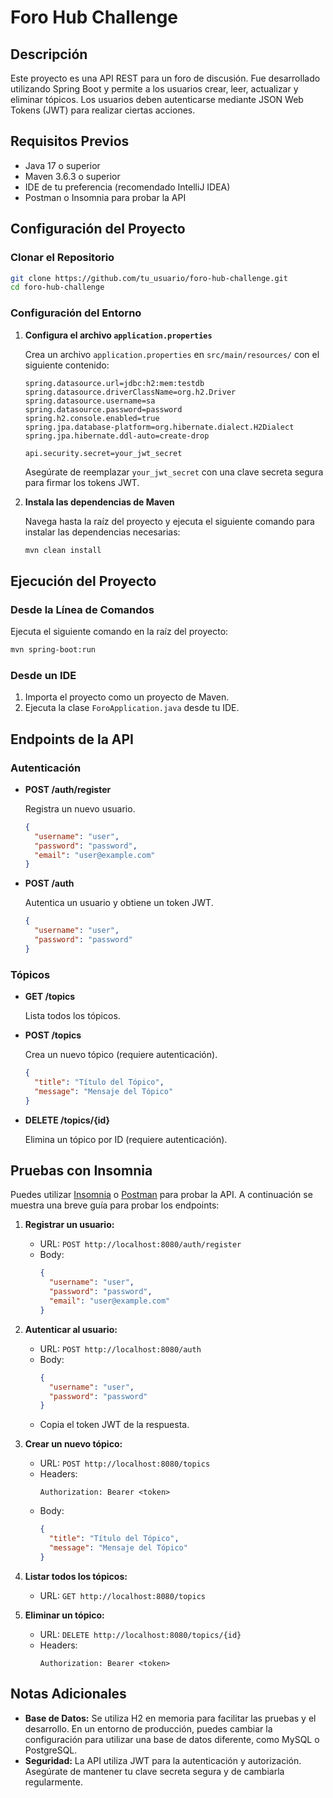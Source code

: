 
# Foro Hub Challenge

## Descripción

Este proyecto es una API REST para un foro de discusión. Fue desarrollado utilizando Spring Boot y permite a los usuarios crear, leer, actualizar y eliminar tópicos. Los usuarios deben autenticarse mediante JSON Web Tokens (JWT) para realizar ciertas acciones.

## Requisitos Previos

- Java 17 o superior
- Maven 3.6.3 o superior
- IDE de tu preferencia (recomendado IntelliJ IDEA)
- Postman o Insomnia para probar la API

## Configuración del Proyecto

### Clonar el Repositorio

```sh
git clone https://github.com/tu_usuario/foro-hub-challenge.git
cd foro-hub-challenge
```

### Configuración del Entorno

1. **Configura el archivo `application.properties`**

   Crea un archivo `application.properties` en `src/main/resources/` con el siguiente contenido:

   ```properties
   spring.datasource.url=jdbc:h2:mem:testdb
   spring.datasource.driverClassName=org.h2.Driver
   spring.datasource.username=sa
   spring.datasource.password=password
   spring.h2.console.enabled=true
   spring.jpa.database-platform=org.hibernate.dialect.H2Dialect
   spring.jpa.hibernate.ddl-auto=create-drop

   api.security.secret=your_jwt_secret
   ```

   Asegúrate de reemplazar `your_jwt_secret` con una clave secreta segura para firmar los tokens JWT.

2. **Instala las dependencias de Maven**

   Navega hasta la raíz del proyecto y ejecuta el siguiente comando para instalar las dependencias necesarias:

   ```sh
   mvn clean install
   ```

## Ejecución del Proyecto

### Desde la Línea de Comandos

Ejecuta el siguiente comando en la raíz del proyecto:

```sh
mvn spring-boot:run
```

### Desde un IDE

1. Importa el proyecto como un proyecto de Maven.
2. Ejecuta la clase `ForoApplication.java` desde tu IDE.

## Endpoints de la API

### Autenticación

- **POST /auth/register**
  
  Registra un nuevo usuario.

  ```json
  {
    "username": "user",
    "password": "password",
    "email": "user@example.com"
  }
  ```

- **POST /auth**

  Autentica un usuario y obtiene un token JWT.

  ```json
  {
    "username": "user",
    "password": "password"
  }
  ```

### Tópicos

- **GET /topics**

  Lista todos los tópicos.

- **POST /topics**

  Crea un nuevo tópico (requiere autenticación).

  ```json
  {
    "title": "Título del Tópico",
    "message": "Mensaje del Tópico"
  }
  ```

- **DELETE /topics/{id}**

  Elimina un tópico por ID (requiere autenticación).

## Pruebas con Insomnia

Puedes utilizar [Insomnia](https://insomnia.rest/) o [Postman](https://www.postman.com/) para probar la API. A continuación se muestra una breve guía para probar los endpoints:

1. **Registrar un usuario:**

   - URL: `POST http://localhost:8080/auth/register`
   - Body:
     ```json
     {
       "username": "user",
       "password": "password",
       "email": "user@example.com"
     }
     ```

2. **Autenticar al usuario:**

   - URL: `POST http://localhost:8080/auth`
   - Body:
     ```json
     {
       "username": "user",
       "password": "password"
     }
     ```
   - Copia el token JWT de la respuesta.

3. **Crear un nuevo tópico:**

   - URL: `POST http://localhost:8080/topics`
   - Headers: 
     ```plaintext
     Authorization: Bearer <token>
     ```
   - Body:
     ```json
     {
       "title": "Título del Tópico",
       "message": "Mensaje del Tópico"
     }
     ```

4. **Listar todos los tópicos:**

   - URL: `GET http://localhost:8080/topics`

5. **Eliminar un tópico:**

   - URL: `DELETE http://localhost:8080/topics/{id}`
   - Headers: 
     ```plaintext
     Authorization: Bearer <token>
     ```

## Notas Adicionales

- **Base de Datos:** Se utiliza H2 en memoria para facilitar las pruebas y el desarrollo. En un entorno de producción, puedes cambiar la configuración para utilizar una base de datos diferente, como MySQL o PostgreSQL.
- **Seguridad:** La API utiliza JWT para la autenticación y autorización. Asegúrate de mantener tu clave secreta segura y de cambiarla regularmente.

